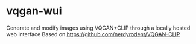 # vqgan-wui
Generate and modify images using VQGAN+CLIP through a locally hosted web interface
Based on https://github.com/nerdyrodent/VQGAN-CLIP
